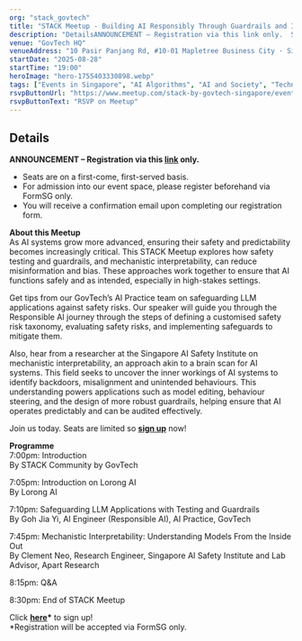 ```yaml
---
org: "stack_govtech"
title: "STACK Meetup - Building AI Responsibly Through Guardrails and Interpretability"
description: "DetailsANNOUNCEMENT – Registration via this link only.  Seats are on a first-come, first-served basis. For admission into our event space, please register befor"
venue: "GovTech HQ"
venueAddress: "10 Pasir Panjang Rd, #10-01 Mapletree Business City · Singapore, sc"
startDate: "2025-08-28"
startTime: "19:00"
heroImage: "hero-1755403330898.webp"
tags: ["Events in Singapore", "AI Algorithms", "AI and Society", "Technology"]
rsvpButtonUrl: "https://www.meetup.com/stack-by-govtech-singapore/events/310503367"
rsvpButtonText: "RSVP on Meetup"
---
```


## Details

**ANNOUNCEMENT – Registration via this [link](https://form.gov.sg/68917b7c3c1d725385863459) only.**

-   Seats are on a first-come, first-served basis.
-   For admission into our event space, please register beforehand via FormSG only.
-   You will receive a confirmation email upon completing our registration form.

**About this Meetup**  
As AI systems grow more advanced, ensuring their safety and predictability becomes increasingly critical. This STACK Meetup explores how safety testing and guardrails, and mechanistic interpretability, can reduce misinformation and bias. These approaches work together to ensure that AI functions safely and as intended, especially in high-stakes settings.

Get tips from our GovTech’s AI Practice team on safeguarding LLM applications against safety risks. Our speaker will guide you through the Responsible AI journey through the steps of defining a customised safety risk taxonomy, evaluating safety risks, and implementing safeguards to mitigate them.

Also, hear from a researcher at the Singapore AI Safety Institute on mechanistic interpretability, an approach akin to a brain scan for AI systems. This field seeks to uncover the inner workings of AI systems to identify backdoors, misalignment and unintended behaviours. This understanding powers applications such as model editing, behaviour steering, and the design of more robust guardrails, helping ensure that AI operates predictably and can be audited effectively.

Join us today. Seats are limited so **[sign up](https://form.gov.sg/68917b7c3c1d725385863459)** now!

**Programme**  
7:00pm: Introduction  
By STACK Community by GovTech

7:05pm: Introduction on Lorong AI  
By Lorong AI

7:10pm: Safeguarding LLM Applications with Testing and Guardrails  
By Goh Jia Yi, AI Engineer (Responsible AI), AI Practice, GovTech

7:45pm: Mechanistic Interpretability: Understanding Models From the Inside Out  
By Clement Neo, Research Engineer, Singapore AI Safety Institute and Lab Advisor, Apart Research

8:15pm: Q&A

8:30pm: End of STACK Meetup

Click **[here](https://form.gov.sg/68917b7c3c1d725385863459)\*** to sign up!  
\*Registration will be accepted via FormSG only.